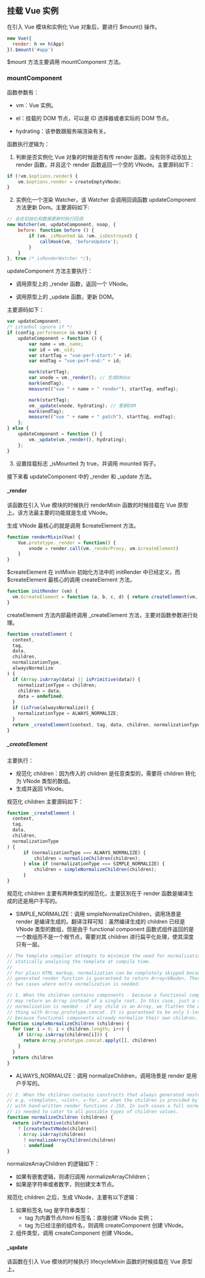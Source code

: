 ## 挂载 Vue 实例

在引入 Vue 模块和实例化 Vue 对象后，要进行 $mount() 操作。

```js
new Vue({
  render: h => h(App)
}).$mount('#app')
```

$mount 方法主要调用 mountComponent 方法。

### mountComponent

函数参数有：

- vm：Vue 实例。

- el：挂载的 DOM 节点，可以是 ID 选择器或者实际的 DOM 节点。
- hydrating：该参数跟服务端渲染有关。

函数执行逻辑为：

1. 判断是否实例化 Vue 对象的时候是否有传 render 函数。没有则手动添加上 render 函数，并且这个 render 函数返回一个空的 VNode。主要源码如下：

```js
if (!vm.$options.render) {
    vm.$options.render = createEmptyVNode;
}
```

2. 实例化一个渲染 Watcher，该 Watcher 会调用回调函数 updateComponent 方法更新 Dom。主要源码如下:

```js
// 会在初始化和数据更新时执行回调
new Watcher(vm, updateComponent, noop, {
    before: function before () {
        if (vm._isMounted && !vm._isDestroyed) {
            callHook(vm, 'beforeUpdate');
        }
    }
}, true /* isRenderWatcher */);
```

updateComponent 方法主要执行：

- 调用原型上的 _render 函数，返回一个 VNode。

- 调用原型上的 _update 函数，更新 DOM。

主要源码如下：

```js
var updateComponent;
/* istanbul ignore if */
if (config.performance && mark) {
    updateComponent = function () {
        var name = vm._name;
        var id = vm._uid;
        var startTag = "vue-perf-start:" + id;
        var endTag = "vue-perf-end:" + id;

        mark(startTag);
        var vnode = vm._render(); // 生成VNdoe
        mark(endTag);
        measure(("vue " + name + " render"), startTag, endTag);

        mark(startTag);
        vm._update(vnode, hydrating); // 更新DOM
        mark(endTag);
        measure(("vue " + name + " patch"), startTag, endTag);
    };
} else {
    updateComponent = function () {
        vm._update(vm._render(), hydrating);
    };
}
```

3. 设置挂载标志 _isMounted 为 true，并调用 mounted 钩子。

接下来看 updateComponent 中的 _render 和 _update 方法。

#### _render

该函数在引入 Vue 模块的时候执行 renderMixin 函数的时候挂载在 Vue 原型上。该方法最主要的功能就是生成 VNode。

生成 VNode 最核心的就是调用 $createElement 方法。

```js
function renderMixin(Vue) {
    Vue.prototype._render = function() {
        vnode = render.call(vm._renderProxy, vm.$createElement)
    }
}
```

$createElement 在 initMixin 初始化方法中的 initRender 中已经定义，而 $createElement 最核心的调用 createElement 方法。

```js
function initRender (vm) {
  vm.$createElement = function (a, b, c, d) { return createElement(vm, a, b, c, d, true); };
}
```

createElement 方法内部最终调用 _createElement 方法，主要对函数参数进行处理。

```js
function createElement (
  context,
  tag,
  data,
  children,
  normalizationType,
  alwaysNormalize
) {
  if (Array.isArray(data) || isPrimitive(data)) {
    normalizationType = children;
    children = data;
    data = undefined;
  }
  if (isTrue(alwaysNormalize)) {
    normalizationType = ALWAYS_NORMALIZE;
  }
  return _createElement(context, tag, data, children, normalizationType)
}
```

##### _createElement

主要执行：

- 规范化 children：因为传入的 children 是任意类型的，需要将 children 转化为 VNode 类型的数组。
- 生成并返回 VNode。

规范化 children 主要源码如下：

```js
function _createElement (
  context,
  tag,
  data,
  children,
  normalizationType
) {
      if (normalizationType === ALWAYS_NORMALIZE) {
          children = normalizeChildren(children);
      } else if (normalizationType === SIMPLE_NORMALIZE) {
          children = simpleNormalizeChildren(children);
      } 
}

```

规范化 children 主要有两种类型的规范化，主要区别在于 render 函数是编译生成的还是用户手写的。

- SIMPLE_NORMALIZE：调用 simpleNormalizeChildren，调用场景是 render 是编译生成的。翻译注释可知：虽然编译生成的 children 已经是 VNode 类型的数组，但是由于 functional component 函数式组件返回的是一个数组而不是一个根节点，需要对其 children 进行扁平化处理，使其深度只有一层。

```js
// The template compiler attempts to minimize the need for normalization by
// statically analyzing the template at compile time.
//
// For plain HTML markup, normalization can be completely skipped because the
// generated render function is guaranteed to return Array<VNode>. There are
// two cases where extra normalization is needed:

// 1. When the children contains components - because a functional component
// may return an Array instead of a single root. In this case, just a simple
// normalization is needed - if any child is an Array, we flatten the whole
// thing with Array.prototype.concat. It is guaranteed to be only 1-level deep
// because functional components already normalize their own children.
function simpleNormalizeChildren (children) {
  for (var i = 0; i < children.length; i++) {
    if (Array.isArray(children[i])) {
      return Array.prototype.concat.apply([], children)
    }
  }
  return children
}
```

- ALWAYS_NORMALIZE：调用 normalizeChildren，调用场景是 render 是用户手写的。

```js
// 2. When the children contains constructs that always generated nested Arrays,
// e.g. <template>, <slot>, v-for, or when the children is provided by user
// with hand-written render functions / JSX. In such cases a full normalization
// is needed to cater to all possible types of children values.
function normalizeChildren (children) {
  return isPrimitive(children)
    ? [createTextVNode(children)]
    : Array.isArray(children)
      ? normalizeArrayChildren(children)
      : undefined
}
```

normalizeArrayChildren 的逻辑如下：

- 如果有嵌套逻辑，则递归调用 normalizeArrayChildren；
- 如果是字符串或者数字，则创建文本节点。

规范化 children 之后，生成 VNode，主要有以下逻辑：

1. 如果标签名 tag 是字符串类型：
   - tag 为内置节点/html 标签名：直接创建 VNode 实例；
   - tag 为已经注册的组件名，则调用 createComponent 创建 VNode。
2. 组件类型，调用 createComponent 创建 VNode。

#### _update

该函数在引入 Vue 模块的时候执行 lifecycleMixin 函数的时候挂载在 Vue 原型上。



